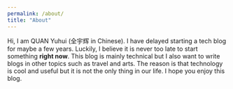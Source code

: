 ```yaml
---
permalink: /about/
title: "About"
---
```


Hi, I am QUAN Yuhui (全宇辉 in Chinese). I have delayed starting a tech blog for maybe a few years. Luckily, I believe it is never too late to start something **right now**. This blog is mainly technical but I also want to write blogs in other topics such as travel and arts. The reason is that technology is cool and useful but it is not the only thing in our life. I hope you enjoy this blog.